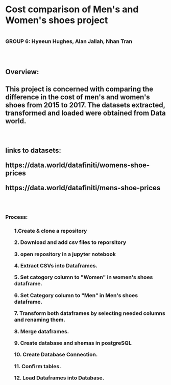 <h1>Cost comparison of Men's and Women's shoes project<h1>
<h3>GROUP 6: Hyeeun Hughes, Alan Jallah, Nhan Tran<h3>
<br>


<h2>Overview: <h2>

<p>This project is concerned with comparing the difference in the cost of men's and women's shoes from 2015 to 2017. The datasets extracted, transformed and loaded were obtained from Data world.<p>
<br>
<p>links to datasets:<p>
<p>https://data.world/datafiniti/womens-shoe-prices<p>
<p>https://data.world/datafiniti/mens-shoe-prices <p>
<br>
<h3>Process:<h3>
<ol>
<p> 1.Create & clone a repository<p
<p> 2. Download and add csv files to reporsitory<p>
<p> 3. open repository in a jupyter notebook<p>
<p> 4. Extract CSVs into Dataframes.<p> 
<p> 5. Set catogory column to "Women" in women's shoes dataframe.<p>
<p> 6. Set Category column to "Men" in Men's shoes dataframe. <p>
<p> 7. Transform both dataframes by  selecting needed columns and renaming them.<p>
<p> 8. Merge dataframes.<p>
<p> 9. Create database and shemas in postgreSQL<p>
<p> 10. Create Database Connection.<p>
<p> 11. Confirm tables.<p>
<p> 12. Load Dataframes into Database.<p>




